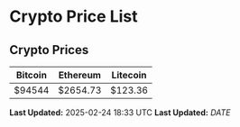 # Crypto Price List

## Crypto Prices
| Bitcoin | Ethereum | Litecoin |
| ------- | -------- | -------- |
| $94544 | $2654.73 | $123.36 |
**Last Updated:** 2025-02-24 18:33 UTC
**Last Updated:** $DATE$
